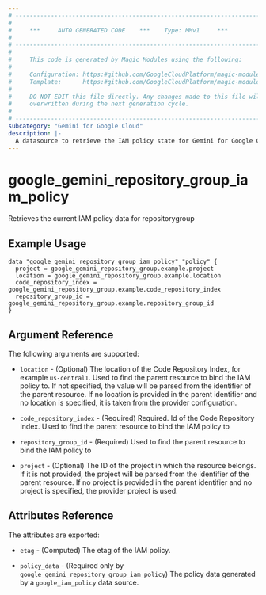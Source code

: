 ```yaml
---
# ----------------------------------------------------------------------------
#
#     ***     AUTO GENERATED CODE    ***    Type: MMv1     ***
#
# ----------------------------------------------------------------------------
#
#     This code is generated by Magic Modules using the following:
#
#     Configuration: https:#github.com/GoogleCloudPlatform/magic-modules/tree/main/mmv1/products/gemini/RepositoryGroup.yaml
#     Template:      https:#github.com/GoogleCloudPlatform/magic-modules/tree/main/mmv1/templates/terraform/datasource_iam.html.markdown.tmpl
#
#     DO NOT EDIT this file directly. Any changes made to this file will be
#     overwritten during the next generation cycle.
#
# ----------------------------------------------------------------------------
subcategory: "Gemini for Google Cloud"
description: |-
  A datasource to retrieve the IAM policy state for Gemini for Google Cloud RepositoryGroup
---
```



# google_gemini_repository_group_iam_policy

Retrieves the current IAM policy data for repositorygroup


## Example Usage


```hcl
data "google_gemini_repository_group_iam_policy" "policy" {
  project = google_gemini_repository_group.example.project
  location = google_gemini_repository_group.example.location
  code_repository_index = google_gemini_repository_group.example.code_repository_index
  repository_group_id = google_gemini_repository_group.example.repository_group_id
}
```

## Argument Reference

The following arguments are supported:

* `location` - (Optional) The location of the Code Repository Index, for example `us-central1`. Used to find the parent resource to bind the IAM policy to. If not specified,
  the value will be parsed from the identifier of the parent resource. If no location is provided in the parent identifier and no
  location is specified, it is taken from the provider configuration.
* `code_repository_index` - (Required) Required. Id of the Code Repository Index. Used to find the parent resource to bind the IAM policy to
* `repository_group_id` - (Required) Used to find the parent resource to bind the IAM policy to

* `project` - (Optional) The ID of the project in which the resource belongs.
    If it is not provided, the project will be parsed from the identifier of the parent resource. If no project is provided in the parent identifier and no project is specified, the provider project is used.

## Attributes Reference

The attributes are exported:

* `etag` - (Computed) The etag of the IAM policy.

* `policy_data` - (Required only by `google_gemini_repository_group_iam_policy`) The policy data generated by
  a `google_iam_policy` data source.
